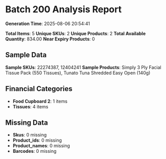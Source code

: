 # Batch 200 Analysis Report

**Generation Time**: 2025-08-06 20:54:41

**Total Items**: 5
**Unique SKUs**: 2
**Unique Products**: 2
**Total Available Quantity**: 834.00
**Near Expiry Products**: 0

## Sample Data
**Sample SKUs**: 22274387, 12404241
**Sample Products**: Simply 3 Ply Facial Tissue Pack (550 Tissues), Tunato Tuna Shredded Easy Open (140g)

## Financial Categories
- **Food Cupboard 2**: 1 items
- **Tissues**: 4 items

## Missing Data
- **Skus**: 0 missing
- **Product_ids**: 0 missing
- **Product_names**: 0 missing
- **Barcodes**: 0 missing
